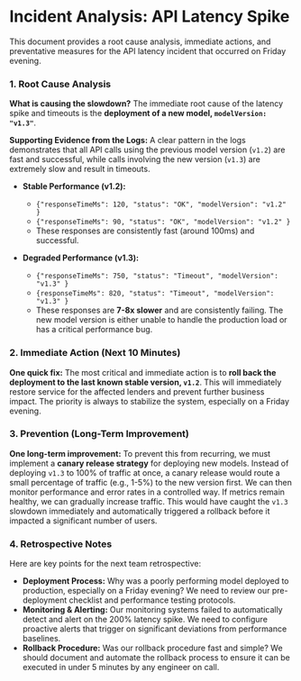 # Incident Analysis: API Latency Spike

This document provides a root cause analysis, immediate actions, and preventative measures for the API latency incident that occurred on Friday evening.

### 1. Root Cause Analysis

**What is causing the slowdown?**
The immediate root cause of the latency spike and timeouts is the **deployment of a new model, `modelVersion: "v1.3"`**.

**Supporting Evidence from the Logs:**
A clear pattern in the logs demonstrates that all API calls using the previous model version (`v1.2`) are fast and successful, while calls involving the new version (`v1.3`) are extremely slow and result in timeouts.

-   **Stable Performance (v1.2):**
    -   `{"responseTimeMs": 120, "status": "OK", "modelVersion": "v1.2" }`
    -   `{"responseTimeMs": 90, "status": "OK", "modelVersion": "v1.2" }`
    -   These responses are consistently fast (around 100ms) and successful.

-   **Degraded Performance (v1.3):**
    -   `{"responseTimeMs": 750, "status": "Timeout", "modelVersion": "v1.3" }`
    -   `{responseTimeMs": 820, "status": "Timeout", "modelVersion": "v1.3" }`
    -   These responses are **7-8x slower** and are consistently failing. The new model version is either unable to handle the production load or has a critical performance bug.

### 2. Immediate Action (Next 10 Minutes)

**One quick fix:**
The most critical and immediate action is to **roll back the deployment to the last known stable version, `v1.2`**. This will immediately restore service for the affected lenders and prevent further business impact. The priority is always to stabilize the system, especially on a Friday evening.

### 3. Prevention (Long-Term Improvement)

**One long-term improvement:**
To prevent this from recurring, we must implement a **canary release strategy** for deploying new models. Instead of deploying `v1.3` to 100% of traffic at once, a canary release would route a small percentage of traffic (e.g., 1-5%) to the new version first. We can then monitor performance and error rates in a controlled way. If metrics remain healthy, we can gradually increase traffic. This would have caught the `v1.3` slowdown immediately and automatically triggered a rollback before it impacted a significant number of users.

### 4. Retrospective Notes

Here are key points for the next team retrospective:

* **Deployment Process:** Why was a poorly performing model deployed to production, especially on a Friday evening? We need to review our pre-deployment checklist and performance testing protocols.
* **Monitoring & Alerting:** Our monitoring systems failed to automatically detect and alert on the 200% latency spike. We need to configure proactive alerts that trigger on significant deviations from performance baselines.
* **Rollback Procedure:** Was our rollback procedure fast and simple? We should document and automate the rollback process to ensure it can be executed in under 5 minutes by any engineer on call.